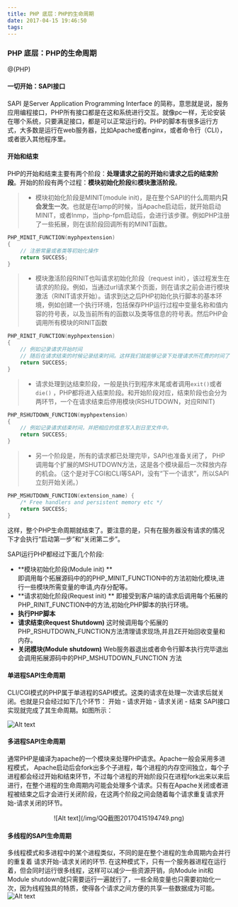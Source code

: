 ```yaml
---
title: PHP 底层：PHP的生命周期
date: 2017-04-15 19:46:50
tags:
---
```

### PHP 底层：PHP的生命周期

@(PHP)

#### 一切开始：SAPI接口
SAPI 是Server Application Programming Interface 的简称，意思就是说，服务应用编程接口，PHP所有接口都是在这和系统进行交互。就像pc一样，无论安装在哪个系统，只要满足接口，都是可以正常运行的。PHP的脚本有很多运行方式，大多数是运行在web服务器，比如Apache或者nginx，或者命令行（CLI），或者嵌入其他程序里。
#### 开始和结束
 PHP的开始和结束主要有两个阶段：**处理请求之前的开始**和**请求之后的结束阶段**。开始的阶段有两个过程：**模块初始化阶段**和**模块激活阶段**。
> - 模块初始化阶段是MINIT(module init)，是在整个SAPI的什么周期内**只会发生一次**。也就是在lamp的时候，当Apache启动后，就开始启动MINIT，或者lnmp，当php-fpm启动后，会进行该步骤。例如PHP注册了一些拓展，则在该阶段回调所有的MINIT函数。
```cpp
PHP_MINIT_FUNCTION(myphpextension)
{
    // 注册常量或者类等初始化操作
    return SUCCESS; 
}
```
> - 模块激活阶段RINIT也叫请求初始化阶段（request init），该过程发生在请求的阶段。例如，当通过url请求某个页面，则在请求之前会进行模块激活（RINIT请求开始）。请求到达之后PHP初始化执行脚本的基本环境，例如创建一个执行环境，包括保存PHP运行过程中变量名称和值内容的符号表，以及当前所有的函数以及类等信息的符号表。然后PHP会调用所有模块的RINIT函数
```cpp
PHP_RINIT_FUNCTION(myphpextension)
{
    // 例如记录请求开始时间
    // 随后在请求结束的时候记录结束时间。这样我们就能够记录下处理请求所花费的时间了
    return SUCCESS; 
}
```
> - 请求处理到达结束阶段，一般是执行到程序末尾或者调用`exit()`或者`die()` ，PHP都将进入结束阶段。和开始阶段对应，结束阶段也会分为两环节，一个在请求结束后停用模块(RSHUTDOWN，对应RINIT)
```cpp
PHP_RSHUTDOWN_FUNCTION(myphpextension)
{
    // 例如记录请求结束时间，并把相应的信息写入到日至文件中。
    return SUCCESS; 
}
```
> - 另一个阶段是，所有的请求都已处理完毕，SAPI也准备关闭了， PHP调用每个扩展的MSHUTDOWN方法，这是各个模块最后一次释放内存的机会。（这个是对于CGI和CLI等SAPI，没有“下一个请求”，所以SAPI立刻开始关闭。）
```cpp
PHP_MSHUTDOWN_FUNCTION(extension_name) {   
    /* Free handlers and persistent memory etc */   
    return SUCCESS;   
}  
```
这样，整个PHP生命周期就结束了。要注意的是，只有在服务器没有请求的情况下才会执行“启动第一步”和“关闭第二步”。

SAPI运行PHP都经过下面几个阶段:
- **模块初始化阶段(Module init) **  
即调用每个拓展源码中的的PHP_MINIT_FUNCTION中的方法初始化模块,进行一些模块所需变量的申请,内存分配等。
- **请求初始化阶段(Request init) **
即接受到客户端的请求后调用每个拓展的PHP_RINIT_FUNCTION中的方法,初始化PHP脚本的执行环境。
- **执行PHP脚本**
- **请求结束(Request Shutdown)**
这时候调用每个拓展的PHP_RSHUTDOWN_FUNCTION方法清理请求现场,并且ZE开始回收变量和内存。
- **关闭模块(Module shutdown)**
Web服务器退出或者命令行脚本执行完毕退出会调用拓展源码中的PHP_MSHUTDOWN_FUNCTION 方法

#### 单进程SAPI生命周期
CLI/CGI模式的PHP属于单进程的SAPI模式。这类的请求在处理一次请求后就关闭。也就是只会经过如下几个环节： 开始 - 请求开始 - 请求关闭 - 结束 SAPI接口实现就完成了其生命周期。如图所示：

![Alt text](/img/QQ截图20170415194833)

#### 多进程SAPI生命周期
通常PHP是编译为apache的一个模块来处理PHP请求。Apache一般会采用多进程模式， Apache启动后会fork出多个子进程，每个进程的内存空间独立，每个子进程都会经过开始和结束环节，不过每个进程的开始阶段只在进程fork出来以来后进行，在整个进程的生命周期内可能会处理多个请求。只有在Apache关闭或者进程被结束之后才会进行关闭阶段，在这两个阶段之间会随着每个请求重复请求开始-请求关闭的环节。
<center>![Alt text](/img/QQ截图20170415194749.png)</center>

#### 多线程的SAPI生命周期
多线程模式和多进程中的某个进程类似，不同的是在整个进程的生命周期内会并行的重复着 请求开始-请求关闭的环节.
在这种模式下，只有一个服务器进程在运行着，但会同时运行很多线程，这样可以减少一些资源开销，向Module init和Module shutdown就只需要运行一遍就行了，一些全局变量也只需要初始化一次，因为线程独具的特质，使得各个请求之间方便的共享一些数据成为可能。
![Alt text](/img/QQ截图20170415194807.png)

